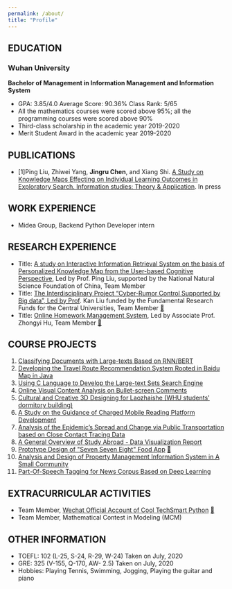 ```yaml
---
permalink: /about/
title: "Profile"
---
```


## EDUCATION
### Wuhan University
**Bachelor of Management  in Information Management and Information System**
+ GPA: 3.85/4.0   Average Score: 90.36%   Class Rank: 5/65
+ All the mathematics courses were scored above 95%; all the programming courses were scored above 90%
+ Third-class scholarship in the academic year 2019-2020
+ Merit Student Award in the academic year 2019-2020

## PUBLICATIONS
+ [1]Ping Liu, Zhiwei Yang, **Jingru Chen**, and Xiang Shi. [A Study on Knowledge Maps Effecting on Individual Learning Outcomes in Exploratory Search. Information studies: Theory & Application](https://jeannnnie.github.io/user%20research/kmap_information_retrieval_system). In press

## WORK EXPERIENCE
+ Midea Group, Backend Python Developer intern

## RESEARCH EXPERIENCE
+ Title: [A study  on Interactive Information Retrieval System on the basis of  Personalized Knowledge Map from the User-based  Cognitive Perspective](https://jeannnnie.github.io/user%20research/kmap_information_retrieval_system), Led by Prof. Ping Liu, supported by the National Natural Science Foundation of China, Team Member
+ Title: [The Interdisciplinary Project “Cyber-Rumor Control Supported by Big data”, Led by Prof](https://jeannnnie.github.io/computer%20techniques/cyber_rumor_control). Kan Liu funded by the Fundamental Research Funds for the Central Universities, Team Member [🔗](http://39.97.189.74:5000/)
+ Title: [Online Homework Management System](https://jeannnnie.github.io/computer%20techniques/homework_management_system), Led by Associate Prof. Zhongyi Hu, Team Member [🔗](https://www.homewk.cn/)

## COURSE PROJECTS
1. [Classifying Documents with Large-texts Based on RNN/BERT](https://jeannnnie.github.io/computer%20techniques/texts_classification)
2. [Developing the Travel Route Recommendation System Rooted in Baidu Map in Java](https://jeannnnie.github.io/computer%20techniques/Java_route_recommendation)
3. [Using C Language to Develop the Large-text Sets Search Engine](https://jeannnnie.github.io/computer%20techniques/c_search_engine)
4. [Online Visual Content Analysis on Bullet-screen Comments](https://jeannnnie.github.io/data%20analysis/TSCs_visualization)
5. [Cultural and Creative 3D Designing for Laozhaishe (WHU students' dormitory building)](https://jeannnnie.github.io/design/3d_laozhaishe)
6. [A Study on the Guidance of Charged Mobile Reading Platform Development](https://jeannnnie.github.io/data%20analysis/mobile_reading_flatform)
7. [Analysis of the Epidemic’s Spread  and  Change via Public Transportation based on Close Contact Tracing Data](https://jeannnnie.github.io/data%20analysis/covid19_spread)
8. [A General Overview of Study Abroad - Data Visualization Report](https://jeannnnie.github.io/data%20analysis/international_students_netflow)
9. [Prototype Design of "Seven Seven Eight" Food App](https://jeannnnie.github.io/user%20research/778_prototype) [🔗](https://26d48v.axshare.com/)
10. [Analysis and Design of Property Management Information System in A Small Community](https://jeannnnie.github.io/computer%20techniques/property_management_information_system)
11. [Part-Of-Speech Tagging for News Corpus Based on Deep Learning](https://jeannnnie.github.io/computer%20techniques/news_POS_tagging)

## EXTRACURRICULAR ACTIVITIES
+ Team Member, [Wechat Official Account of Cool TechSmart Python](https://jeannnnie.github.io/computer%20techniques/python_wechat_official_account) [🔗](https://mp.weixin.qq.com/mp/profile_ext?action=home&__biz=Mzg4MzE0NDExMQ==&uin=&key=&devicetype=Windows+10+x64&version=63030068&lang=zh_CN&a8scene=7&fontgear=2)
+ Team Member, Mathematical Contest in Modeling (MCM)

## OTHER INFORMATION
+ TOEFL: 102 (L-25, S-24, R-29, W-24) Taken on July, 2020
+ GRE: 325 (V-155, Q-170, AW- 2.5) Taken on July, 2020 
+ Hobbies: Playing Tennis, Swimming, Jogging, Playing the guitar and piano